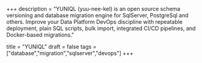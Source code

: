 +++
description = "YUNIQL (yuu-nee-kel) is an open source schema versioning and database migration engine for SqlServer, PostgreSql and others. Improve your Data Platform DevOps discipline with repeatable deployment, plain SQL scripts, bulk import, integrated CI/CD pipelines, and Docker-based migrations."

title = "YUNIQL"
draft = false
tags = ["database","migration","sqlserver","devops"]
+++
